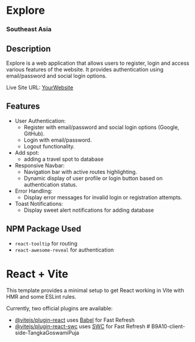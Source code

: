 
# Explore
### Southeast Asia

## Description
Explore is a web application that allows users to register, login and access various features of the website. It provides authentication using email/password and social login options.

Live Site URL: [YourWebsite](https://www.yourwebsite.com)

## Features
- User Authentication:
  - Register with email/password and social login options (Google, GitHub).
  - Login with email/password.
  - Logout functionality.
- Add spot:
  - adding a travel spot to database
- Responsive Navbar:
  - Navigation bar with active routes highlighting.
  - Dynamic display of user profile or login button based on authentication status.
- Error Handling:
  - Display error messages for invalid login or registration attempts.
- Toast Notifications:
  - Display sweet alert notifications for adding database

## NPM Package Used
- `react-tooltip` for routing
- `react-awesome-reveal` for authentication






# React + Vite

This template provides a minimal setup to get React working in Vite with HMR and some ESLint rules.

Currently, two official plugins are available:

- [@vitejs/plugin-react](https://github.com/vitejs/vite-plugin-react/blob/main/packages/plugin-react/README.md) uses [Babel](https://babeljs.io/) for Fast Refresh
- [@vitejs/plugin-react-swc](https://github.com/vitejs/vite-plugin-react-swc) uses [SWC](https://swc.rs/) for Fast Refresh
#   B 9 A 1 0 - c l i e n t - s i d e - T a n g k a G o s w a m i P u j a 
 
 
